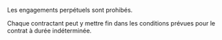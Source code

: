 Les engagements perpétuels sont prohibés. 


  

 Chaque contractant peut y mettre fin dans les conditions prévues pour le contrat à durée indéterminée. 


  
